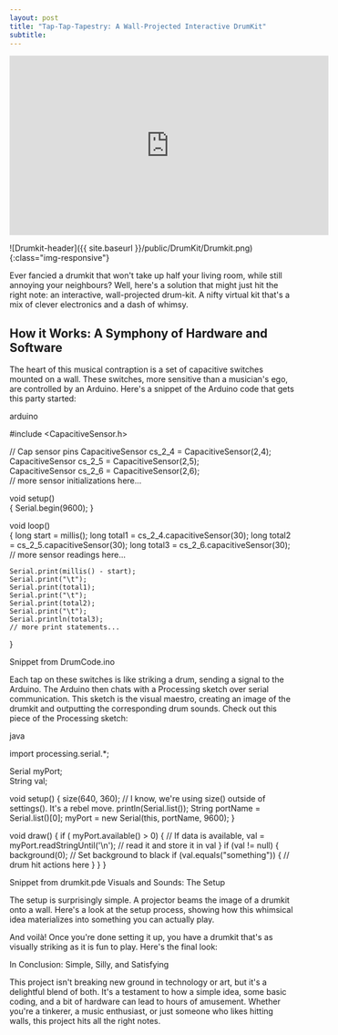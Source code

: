 ```yaml
---
layout: post
title: "Tap-Tap-Tapestry: A Wall-Projected Interactive DrumKit"
subtitle: 
---
```


<iframe 
    width="560"
    height="315"
    src="https://www.youtube.com/embed/8VHfrf0_ESo?si=aWePd3thH20UroEy" 
    title="YouTube video player" 
    frameborder="0" 
    allow="accelerometer; 
        autoplay; 
        clipboard-write; 
        encrypted-media; 
        gyroscope; 
        picture-in-picture; 
        web-share"> Apologies, your browser doesn't support this video :(
</iframe>

![Drumkit-header]({{ site.baseurl }}/public/DrumKit/Drumkit.png){:class="img-responsive"}

Ever fancied a drumkit that won't take up half your living room, while still annoying your neighbours? 
Well, here's a solution that might just hit the right note: an interactive, wall-projected drum-kit. 
A nifty virtual kit that's a mix of clever electronics and a dash of whimsy.

## How it Works: A Symphony of Hardware and Software

The heart of this musical contraption is a set of capacitive switches mounted on a wall. 
These switches, more sensitive than a musician's ego, are controlled by an Arduino. 
Here's a snippet of the Arduino code that gets this party started:

arduino

#include <CapacitiveSensor.h>

// Cap sensor pins
CapacitiveSensor   cs_2_4 = CapacitiveSensor(2,4);        
CapacitiveSensor   cs_2_5 = CapacitiveSensor(2,5);        
CapacitiveSensor   cs_2_6 = CapacitiveSensor(2,6);        
// more sensor initializations here...

void setup()                    
{
Serial.begin(9600);
}

void loop()                    
{
long start = millis();
long total1 =  cs_2_4.capacitiveSensor(30);
long total2 =  cs_2_5.capacitiveSensor(30);
long total3 =  cs_2_6.capacitiveSensor(30);
// more sensor readings here...

    Serial.print(millis() - start);       
    Serial.print("\t");                   
    Serial.print(total1);                  
    Serial.print("\t");
    Serial.print(total2);                  
    Serial.print("\t");
    Serial.println(total3);                
    // more print statements...
}

Snippet from DrumCode.ino

Each tap on these switches is like striking a drum, sending a signal to the Arduino. The Arduino then chats with a Processing sketch over serial communication. This sketch is the visual maestro, creating an image of the drumkit and outputting the corresponding drum sounds. Check out this piece of the Processing sketch:

java

import processing.serial.*;

Serial myPort;  
String val;

void setup()
{
size(640, 360);
// I know, we're using size() outside of settings(). It's a rebel move.
println(Serial.list());
String portName = Serial.list()[0];
myPort = new Serial(this, portName, 9600);
}

void draw() {
if ( myPort.available() > 0) {  // If data is available,
val = myPort.readStringUntil('\n');         // read it and store it in val
}
if (val != null) {
background(0);               // Set background to black
if (val.equals("something")) {
// drum hit actions here
}
}
}

Snippet from drumkit.pde
Visuals and Sounds: The Setup

The setup is surprisingly simple. A projector beams the image of a drumkit onto a wall. Here's a look at the setup process, showing how this whimsical idea materializes into something you can actually play.

And voilà! Once you're done setting it up, you have a drumkit that's as visually striking as it is fun to play. Here's the final look:

In Conclusion: Simple, Silly, and Satisfying

This project isn't breaking new ground in technology or art, but it's a delightful blend of both. 
It's a testament to how a simple idea, some basic coding, and a bit of hardware can lead to hours of amusement. 
Whether you're a tinkerer, a music enthusiast, or just someone who likes hitting walls, this project hits all the right notes.
